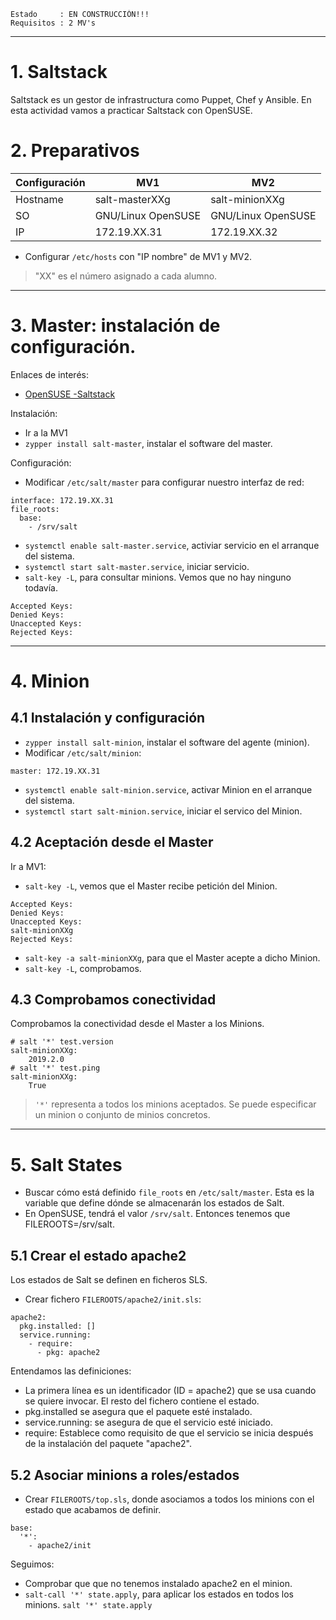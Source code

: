 
```
Estado     : EN CONSTRUCCIÓN!!!
Requisitos : 2 MV's
```
---

# 1. Saltstack

Saltstack es un gestor de infrastructura como Puppet, Chef y Ansible.
En esta actividad vamos a practicar Saltstack con OpenSUSE.

# 2. Preparativos

| Configuración | MV1 | MV2 |
| -------- | --- | --- |
| Hostname | salt-masterXXg | salt-minionXXg |
| SO       | GNU/Linux OpenSUSE | GNU/Linux OpenSUSE |
| IP       | 172.19.XX.31 | 172.19.XX.32 |

* Configurar `/etc/hosts` con "IP nombre" de MV1 y MV2.

> "XX" es el número asignado a cada alumno.

---
# 3. Master: instalación de configuración.

Enlaces de interés:
* [OpenSUSE -Saltstack](https://docs.saltstack.com/en/latest/ref/configuration)

Instalación:
* Ir a la MV1
* `zypper install salt-master`, instalar el software del master.

Configuración:
* Modificar `/etc/salt/master` para configurar nuestro interfaz de red:
```
interface: 172.19.XX.31
file_roots:
  base:
    - /srv/salt
```
* `systemctl enable salt-master.service`, activiar servicio en el arranque del sistema.
* `systemctl start salt-master.service`, iniciar servicio.
* `salt-key -L`, para consultar minions. Vemos que no hay ninguno todavía.
```
Accepted Keys:
Denied Keys:
Unaccepted Keys:
Rejected Keys:
```

---
# 4. Minion

## 4.1 Instalación y configuración

* `zypper install salt-minion`, instalar el software del agente (minion).
* Modificar `/etc/salt/minion`:
```
master: 172.19.XX.31
```
* `systemctl enable salt-minion.service`, activar Minion en el arranque del sistema.
* `systemctl start salt-minion.service`, iniciar el servico del Minion.

## 4.2 Aceptación desde el Master

Ir a MV1:
* `salt-key -L`, vemos que el Master recibe petición del Minion.
```
Accepted Keys:
Denied Keys:
Unaccepted Keys:
salt-minionXXg
Rejected Keys:
```
* `salt-key -a salt-minionXXg`, para que el Master acepte a dicho Minion.
* `salt-key -L`, comprobamos.

## 4.3 Comprobamos conectividad

Comprobamos la conectividad desde el Master a los Minions.
```
# salt '*' test.version
salt-minionXXg:
    2019.2.0
# salt '*' test.ping
salt-minionXXg:
    True
```

> `'*'` representa a todos los minions aceptados. Se puede especificar un minion o conjunto de minios concretos.

---
# 5. Salt States

* Buscar cómo está definido `file_roots` en `/etc/salt/master`. Esta es la variable que define dónde se almacenarán los estados de Salt.
* En OpenSUSE, tendrá el valor `/srv/salt`. Entonces tenemos que FILEROOTS=/srv/salt.

## 5.1 Crear el estado apache2

Los estados de Salt se definen en ficheros SLS.
* Crear fichero `FILEROOTS/apache2/init.sls`:
```
apache2:
  pkg.installed: []
  service.running:
    - require:
      - pkg: apache2
```

Entendamos las definiciones:
* La primera línea es un identificador (ID = apache2) que se usa cuando se quiere invocar. El resto del fichero contiene el estado.
* pkg.installed se asegura que el paquete esté instalado.
* service.running: se asegura de que el servicio esté iniciado.
* require: Establece como requisito de que el servicio se inicia después de la instalación del paquete "apache2".

## 5.2 Asociar minions a roles/estados

* Crear `FILEROOTS/top.sls`, donde asociamos a todos los minions con el estado que acabamos de definir.
```
base:       
  '*':
    - apache2/init
```

Seguimos:
* Comprobar que  que no tenemos instalado apache2 en el minion.
* `salt-call '*' state.apply`, para aplicar los estados en todos los minions.
`salt '*' state.apply`
